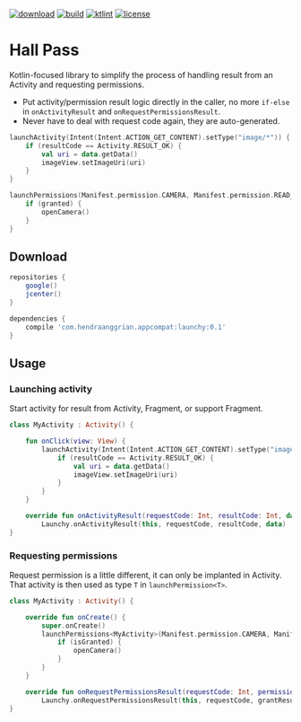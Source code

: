 [![download](https://api.bintray.com/packages/hendraanggrian/appcompat/launchy/images/download.svg)](https://bintray.com/hendraanggrian/appcompat/launchy/_latestVersion)
[![build](https://travis-ci.com/hendraanggrian/launchy.svg)](https://travis-ci.com/hendraanggrian/launchy)
[![ktlint](https://img.shields.io/badge/code%20style-%E2%9D%A4-FF4081.svg)](https://ktlint.github.io/)
[![license](https://img.shields.io/github/license/hendraanggrian/launchy)](http://www.apache.org/licenses/LICENSE-2.0)

# Hall Pass

Kotlin-focused library to simplify the process of handling result from an Activity and requesting permissions.

* Put activity/permission result logic directly in the caller, no more `if-else` in `onActivityResult` and `onRequestPermissionsResult`.
* Never have to deal with request code again, they are auto-generated.

```kotlin
launchActivity(Intent(Intent.ACTION_GET_CONTENT).setType("image/*")) { resultCode, data ->
    if (resultCode == Activity.RESULT_OK) {
        val uri = data.getData()
        imageView.setImageUri(uri)
    }
}

launchPermissions(Manifest.permission.CAMERA, Manifest.permission.READ_EXTERNAL_STORAGE) { granted ->
    if (granted) {
        openCamera()
    }
}
```

## Download

```gradle
repositories {
    google()
    jcenter()
}

dependencies {
    compile 'com.hendraanggrian.appcompat:launchy:0.1'
}
```

## Usage

### Launching activity

Start activity for result from Activity, Fragment, or support Fragment.

```kotlin
class MyActivity : Activity() {

    fun onClick(view: View) {
        launchActivity(Intent(Intent.ACTION_GET_CONTENT).setType("image/*")) { resultCode, data ->
            if (resultCode == Activity.RESULT_OK) {
                val uri = data.getData()
                imageView.setImageUri(uri)
            }
        }
    }

    override fun onActivityResult(requestCode: Int, resultCode: Int, data: Intent?) =
        Launchy.onActivityResult(this, requestCode, resultCode, data)
}
```

### Requesting permissions

Request permission is a little different, it can only be implanted in Activity.
That activity is then used as type `T` in `launchPermission<T>`.

```kotlin
class MyActivity : Activity() {

    override fun onCreate() {
        super.onCreate()
        launchPermissions<MyActivity>(Manifest.permission.CAMERA, Manifest.permission.READ_EXTERNAL_STORAGE) { isGranted ->
            if (isGranted) {
                openCamera()
            }
        }
    }

    override fun onRequestPermissionsResult(requestCode: Int, permissions: Array<String>, grantResults: IntArray) =
        Launchy.onRequestPermissionsResult(this, requestCode, grantResults)
}
```
